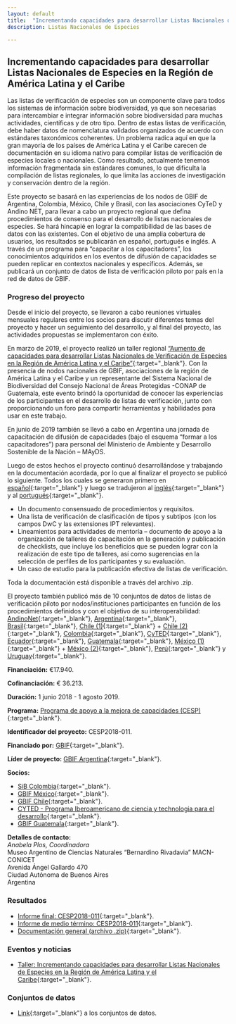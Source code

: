 ```yaml
---
layout: default
title:  "Incrementando capacidades para desarrollar Listas Nacionales de Especies en la Región de América Latina y el Caribe"
description: Listas Nacionales de Especies

---
```


## Incrementando capacidades para desarrollar Listas Nacionales de Especies en la Región de América Latina y el Caribe

Las listas de verificación de especies son un componente clave para todos los sistemas de información sobre biodiversidad, ya que son necesarias para intercambiar e integrar información sobre biodiversidad para muchas actividades, científicas y de otro tipo. Dentro de estas listas de verificación, debe haber datos de nomenclatura validados organizados de acuerdo con estándares taxonómicos coherentes. Un problema radica aquí en que la gran mayoría de los países de América Latina y el Caribe carecen de documentación en su idioma nativo para compilar listas de verificación de especies locales o nacionales. Como resultado, actualmente tenemos información fragmentada sin estándares comunes, lo que dificulta la compilación de listas regionales, lo que limita las acciones de investigación y conservación dentro de la región.  

Este proyecto se basará en las experiencias de los nodos de GBIF de Argentina, Colombia, México, Chile y Brasil, con las asociaciones CyTeD y Andino NET, para llevar a cabo un proyecto regional que defina procedimientos de consenso para el desarrollo de listas nacionales de especies. Se hará hincapié en lograr la compatibilidad de las bases de datos con las existentes. Con el objetivo de una amplia cobertura de usuarios, los resultados se publicarán en español, portugués e inglés. A través de un programa para “capacitar a los capacitadores”, los conocimientos adquiridos en los eventos de difusión de capacidades se pueden replicar en contextos nacionales y específicos. Además, se publicará un conjunto de datos de lista de verificación piloto por país en la red de datos de GBIF.

### Progreso del proyecto

Desde el inicio del proyecto, se llevaron a cabo reuniones virtuales mensuales regulares entre los socios para discutir diferentes temas del proyecto y hacer un seguimiento del desarrollo, y al final del proyecto, las actividades propuestas se implementaron con éxito.  

En marzo de 2019, el proyecto realizó un taller regional [“Aumento de capacidades para desarrollar Listas Nacionales de Verificación de Especies en la Región de América Latina y el Caribe”](https://www.gbif.org/event/3yT1dzm2dtvrxk3DOExdua/workshop-increasing-capacities-to-develop-national-species-checklists-in-the-latin-america-and-the-caribbean-region){:target="_blank"}. Con la presencia de nodos nacionales de GBIF, asociaciones de la región de América Latina y el Caribe y un representante del Sistema Nacional de Biodiversidad del Consejo Nacional de Áreas Protegidas -CONAP de Guatemala, este evento brindó la oportunidad de conocer las experiencias de los participantes en el desarrollo de listas de verificación, junto con proporcionando un foro para compartir herramientas y habilidades para usar en este trabajo.  

En junio de 2019 también se llevó a cabo en Argentina una jornada de capacitación de difusión de capacidades (bajo el esquema “formar a los capacitadores”) para personal del Ministerio de Ambiente y Desarrollo Sostenible de la Nación – MAyDS.  

Luego de estos hechos el proyecto continuó desarrollándose y trabajando en la documentación acordada, por lo que al finalizar el proyecto se publicó lo siguiente. Todos los cuales se generaron primero en [español](https://assets.ctfassets.net/uo17ejk9rkwj/1ya9Sy4UqvpzwesFmkCZ3d/3f4575f966c51974cb491402e616dba3/Documentos_-_Espa__ol.zip){:target="_blank"} y luego se tradujeron al [inglés](https://assets.ctfassets.net/uo17ejk9rkwj/77ocAl254xt4w3aosqfY8x/f5e66aa7fcd29026d01c0741079b0955/Documents_-__English.zip){:target="_blank"} y al [portugués](https://assets.ctfassets.net/uo17ejk9rkwj/5v8cpihbfBAXUpeB3btoei/b22ce4878bd37cc4c249ed55c684c6e6/Documentos_-_Portugu__s.zip){:target="_blank"}.
-	Un documento consensuado de procedimientos y requisitos.
-	Una lista de verificación de clasificación de tipos y subtipos (con los campos DwC y las extensiones IPT relevantes).
-	Lineamientos para actividades de mentoría – documento de apoyo a la organización de talleres de capacitación en la generación y publicación de checklists, que incluye los beneficios que se pueden lograr con la realización de este tipo de talleres, así como sugerencias en la selección de perfiles de los participantes y su evaluación.
-	Un caso de estudio para la publicación efectiva de listas de verificación.

Toda la documentación está disponible a través del archivo .zip.  

El proyecto también publicó más de 10 conjuntos de datos de listas de verificación piloto por nodos/instituciones participantes en función de los procedimientos definidos y con el objetivo de su interoperabilidad: [AndinoNet](https://www.gbif.org/dataset/d1b86ae5-e4a2-4539-9d57-1ffd768d1558){:target="_blank"}, [Argentina](https://www.gbif.org/dataset/dfae77f6-2e10-45ee-a9ee-b006e1c49bac){:target="_blank"}, [Brasil](https://www.gbif.org/dataset/021cf0d3-aae6-417d-8682-ae535d17de89/project){:target="_blank"}, [Chile (1)](https://www.gbif.org/dataset/97ff233a-606c-4fc5-9eaa-bf4f3e9f0299){:target="_blank"} + [Chile (2)](https://www.gbif.org/dataset/51110943-8c1a-4a24-8178-bcd4c3e026d1){:target="_blank"}, [Colombia](https://www.gbif.org/dataset/e8b9ed9b-f715-4eac-ae24-772fbf40d7ae){:target="_blank"}, [CyTED](https://www.gbif.org/dataset/23c3d525-b630-4690-82b2-e9c53cf75739){:target="_blank"}, [Ecuador](https://www.gbif.org/dataset/7b1ab46e-b03e-47db-b0fb-2ae856a0ce2b){:target="_blank"}, [Guatemala](https://www.gbif.org/dataset/f6cdf322-c67f-406d-afd1-1dba97209ec0){:target="_blank"}, [México (1)](https://www.gbif.org/dataset/9222e07a-d3fd-4a1f-8ec9-98e83487b080){:target="_blank"} + [México (2)](https://www.gbif.org/dataset/c6846748-a99f-4de3-bec5-51cff7272f3b){:target="_blank"}, [Perú](https://www.gbif.org/dataset/d2bc2a7f-2a1a-4721-89db-4887d770e0dc){:target="_blank"} y [Uruguay](https://www.gbif.org/dataset/e5ee77ad-627f-440f-a9b5-b87fb78e1aaa){:target="_blank"}.


**Financiación:** €17.940.

**Cofinanciación:** € 36.213.

**Duración:** 1 junio 2018 - 1 agosto 2019.

**Programa:** [Programa de apoyo a la mejora de capacidades (CESP)](https://www.gbif.org/programme/82219){:target="_blank"}.

**Identificador del proyecto:** CESP2018-011.

**Financiado por:** [GBIF](http://www.gbif.org/){:target="_blank"}.

**Líder de proyecto:** [GBIF Argentina](http://www.sndb.mincyt.gob.ar/){:target="_blank"}.

**Socios:**

* [SiB Colombia](https://biodiversidad.co/){:target="_blank"}.
* [GBIF México](https://www.gob.mx/conabio){:target="_blank"}.
* [GBIF Chile](https://gbifchile.mma.gob.cl/){:target="_blank"}.
* [CYTED - Programa Iberoamericano de ciencia y technologia para el desarrollo](http://www.cyted.org/){:target="_blank"}.
* [GBIF Guatemala](https://snib.conap.gob.gt/){:target="_blank"}.


**Detalles de contacto:**  
*Anabela Plos, Coordinadora*  
Museo Argentino de Ciencias Naturales “Bernardino Rivadavia” MACN-CONICET  
Avenida Ángel Gallardo 470  
Ciudad Autónoma de Buenos Aires  
Argentina

### Resultados

- [Informe final: CESP2018-011](https://assets.ctfassets.net/uo17ejk9rkwj/4UrRBVXjJH6hxpRQtraNlQ/97974198d4c6e8402400ed2a2002093a/CESP2018-011_Final_report_WEB.pdf){:target="_blank"}.
- [Informe de medio término: CESP2018-011](https://assets.ctfassets.net/uo17ejk9rkwj/58iAZIuWwhNNWn8NOS83I6/18eec91f30154cd1558961317d61c919/CESP2018-011_mid-term_ready_for_web.pdf){:target="_blank"}.
- [Documentación general (archivo .zip)](https://assets.ctfassets.net/uo17ejk9rkwj/1ya9Sy4UqvpzwesFmkCZ3d/3f4575f966c51974cb491402e616dba3/Documentos_-_Espa__ol.zip){:target="_blank"}.

### Eventos y noticias

- [Taller: Incrementando capacidades para desarrollar Listas Nacionales de Especies en la Región de América Latina y el Caribe](https://www.gbif.org/event/3yT1dzm2dtvrxk3DOExdua/workshop-increasing-capacities-to-develop-national-species-checklists-in-the-latin-america-and-the-caribbean-region){:target="_blank"}.


### Conjuntos de datos
- [Link](https://www.gbif.org/project/1tM8FmqzlyGMmUiIMaaSsI/increasing-capacities-to-develop-national-species-checklists-in-the-latin-america-and-the-caribbean-region#datasets){:target="_blank"} a los conjuntos de datos.
